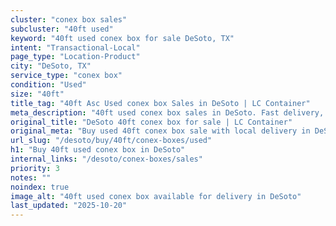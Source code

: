 ```yaml
---
cluster: "conex box sales"
subcluster: "40ft used"
keyword: "40ft used conex box for sale DeSoto, TX"
intent: "Transactional-Local"
page_type: "Location-Product"
city: "DeSoto, TX"
service_type: "conex box"
condition: "Used"
size: "40ft"
title_tag: "40ft Asc Used conex box Sales in DeSoto | LC Container"
meta_description: "40ft used conex box sales in DeSoto. Fast delivery, competitive pricing. Serving conex boxes area. Quote ID: IAX. Call (214) 524-4168 for your free quote today."
original_title: "DeSoto 40ft conex box for sale | LC Container"
original_meta: "Buy used 40ft conex box sale with local delivery in DeSoto, TX. LC Container — local Since 2003. Request a fast quote today."
url_slug: "/desoto/buy/40ft/conex-boxes/used"
h1: "Buy 40ft used conex box in DeSoto"
internal_links: "/desoto/conex-boxes/sales"
priority: 3
notes: ""
noindex: true
image_alt: "40ft used conex box available for delivery in DeSoto"
last_updated: "2025-10-20"
---
```


<!-- TODO: Add unique city/inventory copy, images, and internal links here. -->
